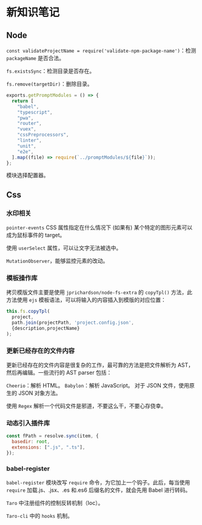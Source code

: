 # 新知识笔记

## Node

`const validateProjectName = require('validate-npm-package-name')`：检测 `packageName` 是否合法。

`fs.existsSync`：检测目录是否存在。

`fs.remove(targetDir)`：删除目录。

```js
exports.getPromptModules = () => {
  return [
    "babel",
    "typescript",
    "pwa",
    "router",
    "vuex",
    "cssPreprocessors",
    "linter",
    "unit",
    "e2e",
  ].map((file) => require(`../promptModules/${file}`));
};
```

模块选择配置器。

## Css

### 水印相关

`pointer-events` CSS 属性指定在什么情况下 (如果有) 某个特定的图形元素可以成为鼠标事件的 target。

使用 `userSelect` 属性，可以让文字无法被选中。

`MutationObserver`，能够监控元素的改动。

### 模板操作库

拷贝模版文件主要是使用 `jprichardson/node-fs-extra` 的 `copyTpl()` 方法，此方法使用 `ejs` 模板语法，可以将输入的内容插入到模版的对应位置：

```js
this.fs.copyTpl(
  project,
  path.join(projectPath, 'project.config.json',
  {description,projectName}
);
```

### 更新已经存在的文件内容

更新已经存在的文件内容是很复杂的工作，最可靠的方法是把文件解析为 AST，然后再编辑。一些流行的 AST parser 包括：

`Cheerio`：解析 HTML。
`Babylon`：解析 JavaScript。
对于 JSON 文件，使用原生的 JSON 对象方法。

使用 `Regex` 解析一个代码文件是邪道，不要这么干，不要心存侥幸。

### 动态引入插件库

```js
const fPath = resolve.sync(item, {
  basedir: root,
  extensions: [".js", ".ts"],
});
```

### babel-register

`babel-register` 模块改写 `require` 命令，为它加上一个钩子。此后，每当使用 `require` 加载.js、.jsx、.es 和.es6 后缀名的文件，就会先用 Babel 进行转码。

`Taro` 中注册组件的控制反转机制（Ioc）。

`Taro-cli` 中的 `hooks` 机制。